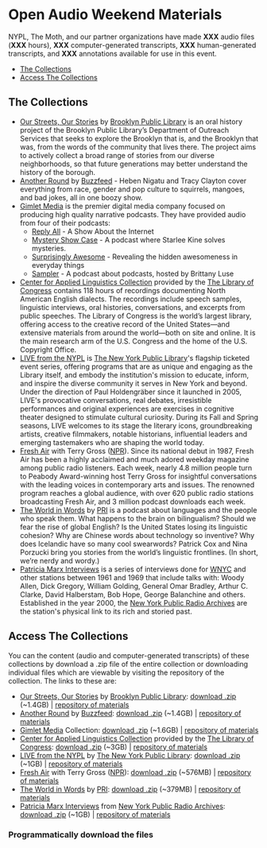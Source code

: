 # Open Audio Weekend Materials

NYPL, The Moth, and our partner organizations have made **XXX** audio files (**XXX** hours), **XXX** computer-generated transcripts, **XXX** human-generated transcripts, and **XXX** annotations available for use in this event.

- [The Collections](#the-collections)
- [Access The Collections](#access-the-collections)

## The Collections

  * [Our Streets, Our Stories](http://www.bklynlibrary.org/seniors/our-streets-our-stories-o) by [Brooklyn Public Library](https://www.bklynlibrary.org/) is an oral history project of the Brooklyn Public Library’s Department of Outreach Services that seeks to explore the Brooklyn that is, and the Brooklyn that was, from the words of the community that lives there. The project aims to actively collect a broad range of stories from our diverse neighborhoods, so that future generations may better understand the history of the borough.
  * [Another Round](https://www.buzzfeed.com/anotherround) by [Buzzfeed](https://www.buzzfeed.com/) - Heben Nigatu and Tracy Clayton cover everything from race, gender and pop culture to squirrels, mangoes, and bad jokes, all in one boozy show.
  * [Gimlet Media](https://gimletmedia.com/) is the premier digital media company focused on producing high quality narrative podcasts. They have provided audio from four of their podcasts:
    * [Reply All](https://gimletmedia.com/show/reply-all/) - A Show About the Internet
    * [Mystery Show Case](https://gimletmedia.com/show/mystery-show/) - A podcast where Starlee Kine solves mysteries.
    * [Surprisingly Awesome](https://gimletmedia.com/show/surprisingly-awesome/) - Revealing the hidden awesomeness in everyday things
    * [Sampler](https://gimletmedia.com/show/sampler/) - A podcast about podcasts, hosted by Brittany Luse
  * [Center for Applied Linguistics Collection](https://www.loc.gov/collections/american-english-dialect-recordings-from-the-center-for-applied-linguistics/about-this-collection/) provided by the [The Library of Congress](https://loc.gov) contains 118 hours of recordings documenting North American English dialects. The recordings include speech samples, linguistic interviews, oral histories, conversations, and excerpts from public speeches. The Library of Congress is the world’s largest library, offering access to the creative record of the United States—and extensive materials from around the world—both on site and online. It is the main research arm of the U.S. Congress and the home of the U.S. Copyright Office.
  * [LIVE from the NYPL](http://www.nypl.org/events/live-nypl) is [The New York Public Library](http://www.nypl.org/)'s flagship ticketed event series, offering programs that are as unique and engaging as the Library itself, and embody the institution's mission to educate, inform, and inspire the diverse community it serves in New York and beyond. Under the direction of Paul Holdengräber since it launched in 2005, LIVE's provocative conversations, real debates, irresistible performances and original experiences are exercises in cognitive theater designed to stimulate cultural curiosity. During its Fall and Spring seasons, LIVE welcomes to its stage the literary icons, groundbreaking artists, creative filmmakers, notable historians, influential leaders and emerging tastemakers who are shaping the world today.
  * [Fresh Air](http://www.npr.org/programs/fresh-air/) with Terry Gross ([NPR](http://www.npr.org/)). Since its national debut in 1987, Fresh Air has been a highly acclaimed and much adored weekday magazine among public radio listeners. Each week, nearly 4.8 million people turn to Peabody Award-winning host Terry Gross for insightful conversations with the leading voices in contemporary arts and issues. The renowned program reaches a global audience, with over 620 public radio stations broadcasting Fresh Air, and 3 million podcast downloads each week.
  * [The World in Words](http://www.pri.org/collections/world-words) by [PRI](http://www.pri.org/) is a podcast about languages and the people who speak them. What happens to the brain on bilingualism? Should we fear the rise of global English? Is the United States losing its linguistic cohesion? Why are Chinese words about technology so inventive? Why does Icelandic have so many cool swearwords? Patrick Cox and Nina Porzucki bring you stories from the world’s linguistic frontlines. (In short, we’re nerdy and wordy.)
  * [Patricia Marx Interviews](http://www.wnyc.org/shows/patricia-marx/) is a series of interviews done for [WNYC](http://www.wnyc.org/) and other stations between 1961 and 1969 that include talks with: Woody Allen, Dick Gregory, William Golding, General Omar Bradley, Arthur C. Clarke, David Halberstam, Bob Hope, George Balanchine and others. Established in the year 2000, the [New York Public Radio Archives](http://www.wnyc.org/series/archives-preservation/) are the station's physical link to its rich and storied past.

## Access The Collections

You can the content (audio and computer-generated transcripts) of these collections by download a .zip file of the entire collection or downloading individual files which are viewable by visiting the repository of the collection. The links to these are:

  * [Our Streets, Our Stories](http://www.bklynlibrary.org/seniors/our-streets-our-stories-o) by [Brooklyn Public Library](https://www.bklynlibrary.org/):  [download .zip](https://github.com/nypl-openaudio/data-brooklyn-public-library/archive/master.zip) (~1.4GB) | [repository of materials](https://github.com/nypl-openaudio/data-brooklyn-public-library)
  * [Another Round](https://www.buzzfeed.com/anotherround) by [Buzzfeed](https://www.buzzfeed.com/):  [download .zip](https://github.com/nypl-openaudio/data-buzzfeed/archive/master.zip) (~1.4GB) | [repository of materials](https://github.com/nypl-openaudio/data-buzzfeed)
  * [Gimlet Media](https://gimletmedia.com/) Collection:  [download .zip](https://github.com/nypl-openaudio/data-gimlet/archive/master.zip) (~1.6GB) | [repository of materials](https://github.com/nypl-openaudio/data-gimlet)
  * [Center for Applied Linguistics Collection](https://www.loc.gov/collections/american-english-dialect-recordings-from-the-center-for-applied-linguistics/about-this-collection/) provided by the [The Library of Congress](https://loc.gov):  [download .zip](https://github.com/nypl-openaudio/data-library-of-congress/archive/master.zip) (~3GB) | [repository of materials](https://github.com/nypl-openaudio/data-library-of-congress)
  * [LIVE from the NYPL](http://www.nypl.org/events/live-nypl) by [The New York Public Library](http://www.nypl.org/):  [download .zip](https://github.com/nypl-openaudio/data-nypl-live/archive/master.zip) (~1GB) | [repository of materials](https://github.com/nypl-openaudio/data-nypl-live)
  * [Fresh Air](http://www.npr.org/programs/fresh-air/) with Terry Gross ([NPR](http://www.npr.org/)):  [download .zip](https://github.com/nypl-openaudio/data-npr-fresh-air/archive/master.zip) (~576MB) | [repository of materials](https://github.com/nypl-openaudio/data-npr-fresh-air/)
  * [The World in Words](http://www.pri.org/collections/world-words) by [PRI](http://www.pri.org/):  [download .zip](https://github.com/nypl-openaudio/data-pri-world-in-words/archive/master.zip) (~379MB) | [repository of materials](https://github.com/nypl-openaudio/data-pri-world-in-words)
  * [Patricia Marx Interviews](http://www.wnyc.org/shows/patricia-marx/) from [New York Public Radio Archives](http://www.wnyc.org/series/archives-preservation/):  [download .zip](https://github.com/nypl-openaudio/data-wnyc/archive/master.zip) (~1GB) | [repository of materials](https://github.com/nypl-openaudio/data-wnyc)

### Programmatically download the files
